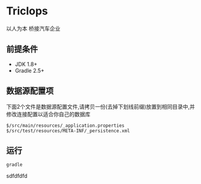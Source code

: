# Triclops
以人为本 桥接汽车企业

## 前提条件
- JDK 1.8+
- Gradle 2.5+

## 数据源配置项
下面2个文件是数据源配置文件,请拷贝一份(去掉下划线前缀)放置到相同目录中,并修改连接配置以适合你自己的数据库
```
$/src/main/resources/_application.properties
$/src/test/resources/META-INF/_persistence.xml
```
## 运行
```SHELL
gradle
```
sdfdfdfd